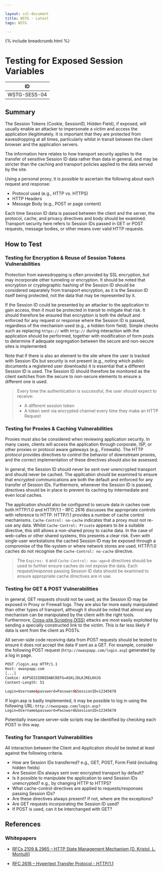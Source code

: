 ```yaml
---

layout: col-document
title: WSTG - Latest
tags: WSTG

---
```


{% include breadcrumb.html %}
# Testing for Exposed Session Variables

|ID          |
|------------|
|WSTG-SESS-04|

## Summary

The Session Tokens (Cookie, SessionID, Hidden Field), if exposed, will usually enable an attacker to impersonate a victim and access the application illegitimately. It is important that they are protected from eavesdropping at all times, particularly whilst in transit between the client browser and the application servers.

The information here relates to how transport security applies to the transfer of sensitive Session ID data rather than data in general, and may be stricter than the caching and transport policies applied to the data served by the site.

Using a personal proxy, it is possible to ascertain the following about each request and response:

- Protocol used (e.g., HTTP vs. HTTPS)
- HTTP Headers
- Message Body (e.g., POST or page content)

Each time Session ID data is passed between the client and the server, the protocol, cache, and privacy directives and body should be examined. Transport security here refers to Session IDs passed in GET or POST requests, message bodies, or other means over valid HTTP requests.

## How to Test

### Testing for Encryption & Reuse of Session Tokens Vulnerabilities

Protection from eavesdropping is often provided by SSL encryption, but may incorporate other tunneling or encryption. It should be noted that encryption or cryptographic hashing of the Session ID should be considered separately from transport encryption, as it is the Session ID itself being protected, not the data that may be represented by it.

If the Session ID could be presented by an attacker to the application to gain access, then it must be protected in transit to mitigate that risk. It should therefore be ensured that encryption is both the default and enforced for any request or response where the Session ID is passed, regardless of the mechanism used (e.g., a hidden form field). Simple checks such as replacing `https://` with `http://` during interaction with the application should be performed, together with modification of form posts to determine if adequate segregation between the secure and non-secure sites is implemented.

Note that if there is also an element to the site where the user is tracked with Session IDs but security is not present (e.g., noting which public documents a registered user downloads) it is essential that a different Session ID is used. The Session ID should therefore be monitored as the client switches from the secure to non-secure elements to ensure a different one is used.

> Every time the authentication is successful, the user should expect to receive:
>
> - A different session token
> - A token sent via encrypted channel every time they make an HTTP Request

### Testing for Proxies & Caching Vulnerabilities

Proxies must also be considered when reviewing application security. In many cases, clients will access the application through corporate, ISP, or other proxies or protocol aware gateways (e.g., Firewalls). The HTTP protocol provides directives to control the behavior of downstream proxies, and the correct implementation of these directives should also be assessed.

In general, the Session ID should never be sent over unencrypted transport and should never be cached. The application should be examined to ensure that encrypted communications are both the default and enforced for any transfer of Session IDs. Furthermore, whenever the Session ID is passed, directives should be in place to prevent its caching by intermediate and even local caches.

The application should also be configured to secure data in caches over both HTTP/1.0 and HTTP/1.1 – RFC 2616 discusses the appropriate controls with reference to HTTP. HTTP/1.1 provides a number of cache control mechanisms. `Cache-Control: no-cache` indicates that a proxy must not re-use any data. Whilst `Cache-Control: Private` appears to be a suitable directive, this still allows a non-shared proxy to cache data. In the case of web-cafes or other shared systems, this presents a clear risk. Even with single-user workstations the cached Session ID may be exposed through a compromise of the file-system or where network stores are used. HTTP/1.0 caches do not recognise the `Cache-Control: no-cache` directive.

> The `Expires: 0` and `Cache-Control: max-age=0` directives should be used to further ensure caches do not expose the data. Each request/response passing Session ID data should be examined to ensure appropriate cache directives are in use.

### Testing for GET & POST Vulnerabilities

In general, GET requests should not be used, as the Session ID may be exposed in Proxy or Firewall logs. They are also far more easily manipulated than other types of transport, although it should be noted that almost any mechanism can be manipulated by the client with the right tools. Furthermore, [Cross-site Scripting (XSS)](https://owasp.org/www-community/attacks/xss/) attacks are most easily exploited by sending a specially constructed link to the victim. This is far less likely if data is sent from the client as POSTs.

All server-side code receiving data from POST requests should be tested to ensure it does not accept the data if sent as a GET. For example, consider the following POST request (`http://owaspapp.com/login.asp`) generated by a log in page.

```html
POST /login.asp HTTP/1.1
Host: owaspapp.com
[...]
Cookie: ASPSESSIONIDABCDEFG=ASKLJDLKJRELKHJG
Content-Length: 51

Login=Username&password=Password&SessionID=12345678
```

If login.asp is badly implemented, it may be possible to log in using the following URL: `http://owaspapp.com/login.asp?Login=Username&password=Password&SessionID=12345678`

Potentially insecure server-side scripts may be identified by checking each POST in this way.

### Testing for Transport Vulnerabilities

All interaction between the Client and Application should be tested at least against the following criteria.

- How are Session IDs transferred? e.g., GET, POST, Form Field (including hidden fields)
- Are Session IDs always sent over encrypted transport by default?
- Is it possible to manipulate the application to send Session IDs unencrypted? e.g., by changing HTTP to HTTPS?
- What cache-control directives are applied to requests/responses passing Session IDs?
- Are these directives always present? If not, where are the exceptions?
- Are GET requests incorporating the Session ID used?
- If POST is used, can it be interchanged with GET?

## References

### Whitepapers

- [RFCs 2109 & 2965 – HTTP State Management Mechanism [D. Kristol, L. Montulli]](https://www.ietf.org/rfc/rfc2965.txt)

- [RFC 2616 – Hypertext Transfer Protocol - HTTP/1.1](https://www.ietf.org/rfc/rfc2616.txt)
